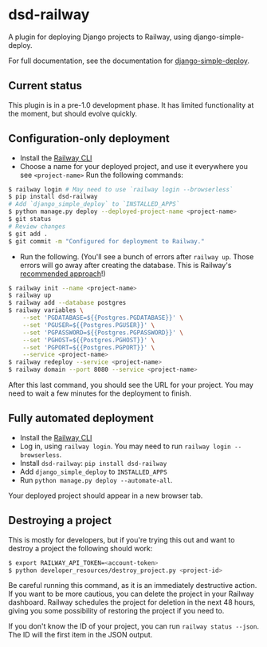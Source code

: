 dsd-railway
===

A plugin for deploying Django projects to Railway, using django-simple-deploy.

For full documentation, see the documentation for [django-simple-deploy](https://django-simple-deploy.readthedocs.io/en/latest/).

Current status
---

This plugin is in a pre-1.0 development phase. It has limited functionality at the moment, but should evolve quickly.

Configuration-only deployment
---

- Install the [Railway CLI](https://docs.railway.com/guides/cli)
- Choose a name for your deployed project, and use it everywhere you see `<project-name>` Run the following commands:
```sh
$ railway login # May need to use `railway login --browserless`
$ pip install dsd-railway
# Add `django_simple_deploy` to `INSTALLED_APPS`
$ python manage.py deploy --deployed-project-name <project-name>
$ git status
# Review changes
$ git add .
$ git commit -m "Configured for deployment to Railway."
```

- Run the following. (You'll see a bunch of errors after `railway up`. Those errors will go away after creating the database. This is Railway's [recommended approach](https://docs.railway.com/guides/django#deploy-from-the-cli)!)
```sh
$ railway init --name <project-name>
$ railway up
$ railway add --database postgres
$ railway variables \
    --set 'PGDATABASE=${{Postgres.PGDATABASE}}' \
    --set 'PGUSER=${{Postgres.PGUSER}}' \
    --set 'PGPASSWORD=${{Postgres.PGPASSWORD}}' \
    --set 'PGHOST=${{Postgres.PGHOST}}' \
    --set 'PGPORT=${{Postgres.PGPORT}}' \
    --service <project-name>
$ railway redeploy --service <project-name>
$ railway domain --port 8080 --service <project-name>
```

After this last command, you should see the URL for your project. You may need to wait a few minutes for the deployment to finish.

Fully automated deployment
---

- Install the [Railway CLI](https://docs.railway.com/guides/cli)
- Log in, using `railway login`. You may need to run `railway login --browserless`.
- Install `dsd-railway`: `pip install dsd-railway`
- Add `django_simple_deploy` to `INSTALLED_APPS`
- Run `python manage.py deploy --automate-all`.

Your deployed project should appear in a new browser tab.

Destroying a project
---

This is mostly for developers, but if you're trying this out and want to destroy a project the following should work:

```sh
$ export RAILWAY_API_TOKEN=<account-token>
$ python developer_resources/destroy_project.py <project-id>
```

Be careful running this command, as it is an immediately destructive action. If you want to be more cautious, you can delete the project in your Railway dashboard. Railway schedules the project for deletion in the next 48 hours, giving you some possibility of restoring the project if you need to.

If you don't know the ID of your project, you can run `railway status --json`. The ID will the first item in the JSON output.
